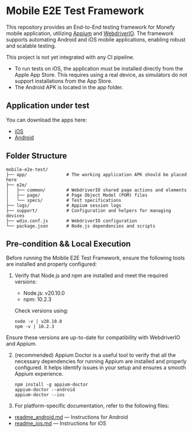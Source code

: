 # Mobile E2E Test Framework

This repository provides an End-to-End testing framework for Monefy mobile application, utilizing [Appium](http://appium.io/docs/en/latest/) and [WebdriverIO](https://webdriver.io). The framework supports automating Android and iOS mobile applications, enabling robust and scalable testing.

This project is not yet integrated with any CI pipeline.
- To run tests on iOS, the application must be installed directly from the Apple App Store. This requires using a real device, as simulators do not support installations from the App Store.
- The Android APK is located in the app folder.

## Application under test

You can download the apps here:
- [iOS](https://itunes.apple.com/us/app/monefy-money-manager/id1212024409?)
- [Android](https://play.google.com/store/apps/details?id=com.monefy.app.lite)

## Folder Structure

```
mobile-e2e-test/
├── app/               # The working application APK should be placed here
├── e2e/
│   ├── common/        # WebdriverIO shared page actions and elements
│   ├── page/          # Page Object Model (POM) files
│   └── specs/         # Test specifications
├── logs/              # Appium session logs 
├── support/           # Configuration and helpers for managing devices
├── wdio.conf.js       # WebdriverIO configuration
└── package.json       # Node.js dependencies and scripts
```

## Pre-condition && Local Execution 

Before running the Mobile E2E Test Framework, ensure the following tools are installed and properly configured:

1. Verify that Node.js and npm are installed and meet the required versions:

   - Node.js: v20.10.0
   - npm: 10.2.3

   Check versions using:

   ```
   node -v | v20.10.0
   npm -v | 10.2.3
   ```

Ensure these versions are up-to-date for compatibility with WebdriverIO and Appium.

2. (recommended) Appium Doctor is a useful tool to verify that all the necessary dependencies for running Appium are installed and properly configured. It helps identify issues in your setup and ensures a smooth Appium experience.
   ```
   npm install -g appium-doctor
   appium-doctor --android
   appium-doctor --ios
   ```

3. For platform-specific documentation, refer to the following files:
- [readme_android.md](./readme_android.md) — Instructions for Android
- [readme_ios.md](./readme_ios.md) — Instructions for iOS



